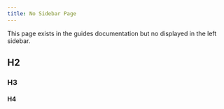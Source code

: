 ```yaml
---
title: No Sidebar Page
---
```



This page exists in the guides documentation but no displayed in the left sidebar.

## H2 

### H3 


#### H4

